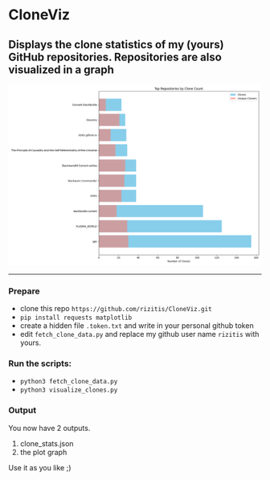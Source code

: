 # CloneViz
Displays the clone statistics of my (yours) GitHub repositories. Repositories are also visualized in a graph
---

![plot](./Figure_1.png)

---

### Prepare

- clone this repo `https://github.com/rizitis/CloneViz.git`
- `pip install requests matplotlib`
- create a hidden file `.token.txt` and write in your personal github token
- edit `fetch_clone_data.py` and replace my github user name `rizitis` with yours. 

### Run the scripts:

- `python3 fetch_clone_data.py`
- `python3 visualize_clones.py`

### Output

You now have 2 outputs.<br>
1. clone_stats.json<br>
2. the plot graph<br>

Use it as you like ;) 
